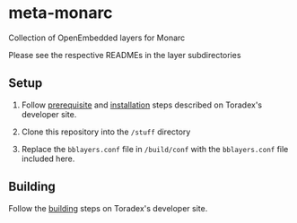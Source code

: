 # meta-monarc
Collection of OpenEmbedded layers for Monarc

Please see the respective READMEs in the layer subdirectories

## Setup

1. Follow [prerequisite](http://developer.toradex.com/knowledge-base/board-support-package/openembedded-(core)#Prerequisites) and
   [installation](http://developer.toradex.com/knowledge-base/board-support-package/openembedded-(core)#Installation) steps
   described on Toradex's developer site.

2. Clone this repository into the `/stuff` directory

3. Replace the `bblayers.conf` file in `/build/conf` with the `bblayers.conf` file included here.

## Building

Follow the [building](http://developer.toradex.com/knowledge-base/board-support-package/openembedded-(core)#Building) steps on
Toradex's developer site.

